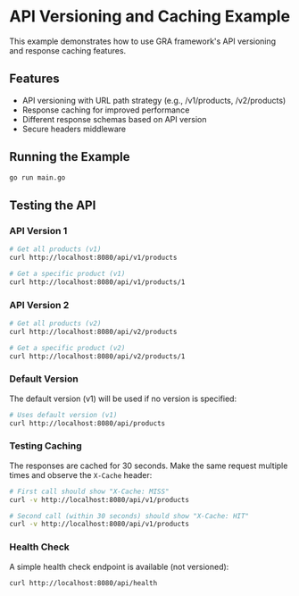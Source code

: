 # API Versioning and Caching Example

This example demonstrates how to use GRA framework's API versioning and response caching features.

## Features

- API versioning with URL path strategy (e.g., /v1/products, /v2/products)
- Response caching for improved performance
- Different response schemas based on API version
- Secure headers middleware

## Running the Example

```bash
go run main.go
```

## Testing the API

### API Version 1

```bash
# Get all products (v1)
curl http://localhost:8080/api/v1/products

# Get a specific product (v1)
curl http://localhost:8080/api/v1/products/1
```

### API Version 2

```bash
# Get all products (v2)
curl http://localhost:8080/api/v2/products

# Get a specific product (v2)
curl http://localhost:8080/api/v2/products/1
```

### Default Version

The default version (v1) will be used if no version is specified:

```bash
# Uses default version (v1)
curl http://localhost:8080/api/products
```

### Testing Caching

The responses are cached for 30 seconds. Make the same request multiple times and observe the `X-Cache` header:

```bash
# First call should show "X-Cache: MISS"
curl -v http://localhost:8080/api/v1/products

# Second call (within 30 seconds) should show "X-Cache: HIT"
curl -v http://localhost:8080/api/v1/products
```

### Health Check

A simple health check endpoint is available (not versioned):

```bash
curl http://localhost:8080/api/health
```
